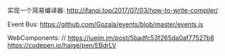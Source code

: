 实现一个简易编译器:
    http://ifanqi.top/2017/07/03/how-to-write-compiler/

Event Bus:
    https://github.com/Gozala/events/blob/master/events.js

WebComponents:
    // https://juejin.im/post/5badfc53f265da0af77527b8
    https://codepen.io/haige/pen/EBdrLV